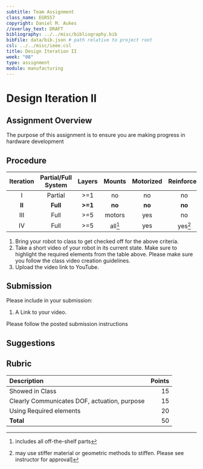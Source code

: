 ```yaml
---
subtitle: Team Assignment
class_name: EGR557
copyright: Daniel M. Aukes
//overlay_text: DRAFT
bibliography: ../../misc/bibliography.bib
bibFile: data/bib.json # path relative to project root
csl: ../../misc/ieee.csl
title: Design Iteration II
week: "08"
type: assignment
module: manufacturing
---
```


# Design Iteration II

## Assignment Overview

The purpose of this assignment is to ensure you are making progress in hardware development

## Procedure

| Iteration | Partial/Full System | Layers  |  Mounts  | Motorized | Reinforced |      Data       |
|:---------:|:-------------------:|:-------:|:--------:|:---------:|:----------:|:---------------:|
|     I     |       Partial       |   >=1   |    no    |    no     |     no     |   qualitative   |
|  **II**   |      **Full**       | **>=1** |  **no**  |  **no**   |   **no**   | **qualitative** |
|    III    |        Full         |   >=5   |  motors  |    yes    |     no     |     low-fi      |
|    IV     |        Full         |   >=5   | all[^f0] |    yes    |  yes[^f1]  |    collected    |

1. Bring your robot to class to get checked off for the above criteria.
1. Take a short video of your robot in its current state.  Make sure to highlight  the  required elements from the table above.  Please make sure you follow the class video creation guidelines.
1. Upload the video link to YouTube.

## Submission

Please include in your submission:

1. A Link to your video.

Please follow the posted submission instructions

## Suggestions

## Rubric

| Description                                  | Points |
|:---------------------------------------------|-------:|
| Showed in Class                              |     15 |
| Clearly Communicates DOF, actuation, purpose |     15 |
| Using Required elements                      |     20 |
| **Total**                                    |     50 |


<!--
| Checkoff    |        |
| Video(s)    |        |
-->
[^f0]: includes all off-the-shelf parts
[^f1]: may use stiffer material or geometric methods to stiffen.  Please see instructor for approval]